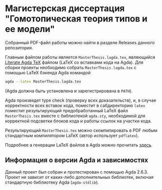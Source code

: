 # Магистерская диссертация "Гомотопическая теория типов и ее модели"

Собранный PDF-файл работы можно найти в разделе Releases данного репозитория.

Главным файлом работы является `MasterThesis.lagda.tex`, являющийся 
[Literate Agda TeX](https://agda.readthedocs.io/en/v2.6.3/tools/literate-programming.html#literate-agda-tex) файлом
(LaTeX со вставками кода на Agda). Для сборки проекты необходимо собрать `MasterThesis.lagda.tex`
с помощью LaTeX бэкенда Agda командой
```bash
agda --latex MasterThesis.lagda.tex
```
(Agda должна быть установлена и зарегистрирована в `PATH`).

Agda произведет type check (проверку всех доказательств), и, в случае корректности всех вставок кода,
поместит в сабдиректорию `latex` поместит результирующий  предобработанный LaTeX файл `MasterThesis.tex`
вместе с библиотекой `agda.sty`, необходимой для корректной подсветки блоков кода и работы ссылок на участки кода.

Результирующий `MasterThesis.tex` можно скомпилировать в PDF любым стандартным компилятором LaTeX
(автор использует `pdflatex`).

Подробнее а генерации LaTeX файлов в Agda можно прочитать [здесь](https://agda.readthedocs.io/en/v2.6.3/tools/generating-latex.html).

## Информация о версии Agda и зависимостях

Данный проект был собран и протестирован с помощью Agda 2.6.3. Проект не зависит от каких-либо дополнительных
библиотек, включая стандартную библиотеку Agda (`agda-stdlib`).
